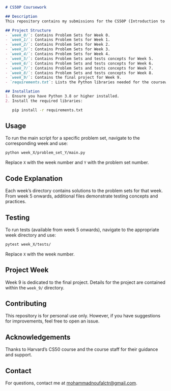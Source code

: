 ```markdown
# CS50P Coursework

## Description
This repository contains my submissions for the CS50P (Introduction to Computer Science with Python) coursework. The repository is organized week-by-week, with each week containing problem sets and, starting from week 5, additional testing concepts. Week 9 is dedicated to the final project.

## Project Structure
- `week_0/`: Contains Problem Sets for Week 0.
- `week_1/`: Contains Problem Sets for Week 1.
- `week_2/`: Contains Problem Sets for Week 2.
- `week_3/`: Contains Problem Sets for Week 3.
- `week_4/`: Contains Problem Sets for Week 4.
- `week_5/`: Contains Problem Sets and tests concepts for Week 5.
- `week_6/`: Contains Problem Sets and tests concepts for Week 6.
- `week_7/`: Contains Problem Sets and tests concepts for Week 7.
- `week_8/`: Contains Problem Sets and tests concepts for Week 8.
- `week_9/`: Contains the final project for Week 9.
- `requirements.txt`: Lists the Python libraries needed for the coursework.

## Installation
1. Ensure you have Python 3.8 or higher installed.
2. Install the required libraries:
```
```bash
   pip install -r requirements.txt
```

## Usage
To run the main script for a specific problem set, navigate to the corresponding week and use:
```bash
python week_X/problem_set_Y/main.py
```
Replace `X` with the week number and `Y` with the problem set number.

## Code Explanation
Each week’s directory contains solutions to the problem sets for that week. From week 5 onwards, additional files demonstrate testing concepts and practices.

## Testing
To run tests (available from week 5 onwards), navigate to the appropriate week directory and use:
```bash
pytest week_X/tests/
```
Replace `X` with the week number.

## Project Week
Week 9 is dedicated to the final project. Details for the project are contained within the `week_9/` directory.

## Contributing
This repository is for personal use only. However, if you have suggestions for improvements, feel free to open an issue.

## Acknowledgements
Thanks to Harvard’s CS50 course and the course staff for their guidance and support.

## Contact
For questions, contact me at [mohammadnoufalctr@gmail.com](mailto:mohammadnoufalctr@gmail.com).
